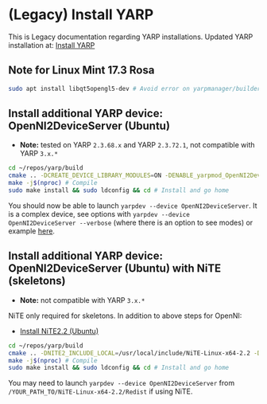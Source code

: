 # (Legacy) Install YARP

This is Legacy documentation regarding YARP installations. Updated YARP installation at: [Install YARP](install-yarp.md)

## Note for Linux Mint 17.3 Rosa

```bash
sudo apt install libqt5opengl5-dev # Avoid error on yarpmanager/builder GUI
```

## Install additional YARP device: OpenNI2DeviceServer (Ubuntu)

* **Note:** tested on YARP `2.3.68.x` and YARP `2.3.72.1`, not compatible with YARP `3.x.*`

```bash
cd ~/repos/yarp/build
cmake .. -DCREATE_DEVICE_LIBRARY_MODULES=ON -DENABLE_yarpmod_OpenNI2DeviceServer=ON -DENABLE_yarpmod_OpenNI2DeviceClient=ON -DOpenNI2_INCLUDE_DIR=/usr/local/include/OpenNI2/ -DOpenNI2_LIBRARY=/usr/local/lib/libOpenNI2.so
make -j$(nproc) # Compile
sudo make install && sudo ldconfig && cd # Install and go home
```

You should now be able to launch `yarpdev --device OpenNI2DeviceServer`. It is a complex device, see options with `yarpdev --device OpenNI2DeviceServer --verbose` (where there is an option to see modes) or example [here](https://github.com/roboticslab-uc3m/teo-configuration-files/blob/ee168eaf61454113b1ac7113fbb24e10af679bc3/share/teoBase/scripts/teoBase.xml#L35-L36).

## Install additional YARP device: OpenNI2DeviceServer (Ubuntu) with NiTE (skeletons)

* **Note:** not compatible with YARP `3.x.*`

NiTE only required for skeletons. In addition to above steps for OpenNI:

- [Install NiTE2.2 (Ubuntu)](install-openni-nite.md#install-nite22-ubuntu)

```bash
cd ~/repos/yarp/build
cmake .. -DNITE2_INCLUDE_LOCAL=/usr/local/include/NiTE-Linux-x64-2.2 -DNITE2_LIBRARY=/usr/local/lib/libNiTE2.so
make -j$(nproc) # Compile
sudo make install && sudo ldconfig && cd # Install and go home
```

You may need to launch `yarpdev --device OpenNI2DeviceServer` from `/YOUR_PATH_TO/NiTE-Linux-x64-2.2/Redist` if using NiTE.
